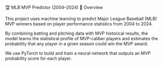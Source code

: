 🏆 MLB MVP Predictor (2004–2024)
📘 Overview

This project uses machine learning to predict Major League Baseball (MLB) MVP winners based on player performance statistics from 2004 to 2024.

By combining batting and pitching data with MVP historical results, the model learns the statistical profile of MVP-caliber players and estimates the probability that any player in a given season could win the MVP award.

We use PyTorch to build and train a neural network that outputs an MVP probability score for each player.
